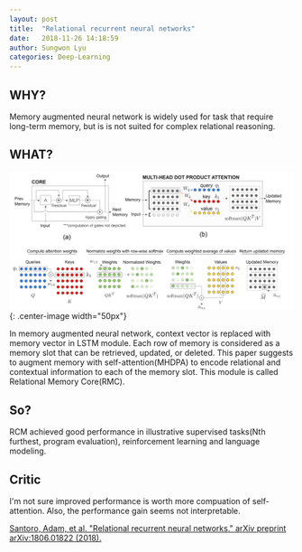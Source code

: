 ```yaml
---
layout: post
title:  "Relational recurrent neural networks"
date:   2018-11-26 14:18:59
author: Sungwon Lyu
categories: Deep-Learning
---
```


## WHY? 
Memory augmented neural network is widely used for task that require long-term memory, but is is not suited for complex relational reasoning. 

## WHAT?

![image](/assets/images/rrnn.png){: .center-image width="50px"}

In memory augmented neural network, context vector is replaced with memory vector in LSTM module. Each row of memory is considered as a memory slot that can be retrieved, updated, or deleted. This paper suggests to augment memory with self-attention(MHDPA) to encode relational and contextual information to each of the memory slot. This module is called Relational Memory Core(RMC).

## So?
RCM achieved good performance in illustrative supervised tasks(Nth furthest, program evaluation), reinforcement learning and language modeling. 

## Critic
I'm not sure improved performance is worth more compuation of self-attention. Also, the performance gain seems not interpretable.

[Santoro, Adam, et al. "Relational recurrent neural networks." arXiv preprint arXiv:1806.01822 (2018).](https://arxiv.org/abs/1806.01822)